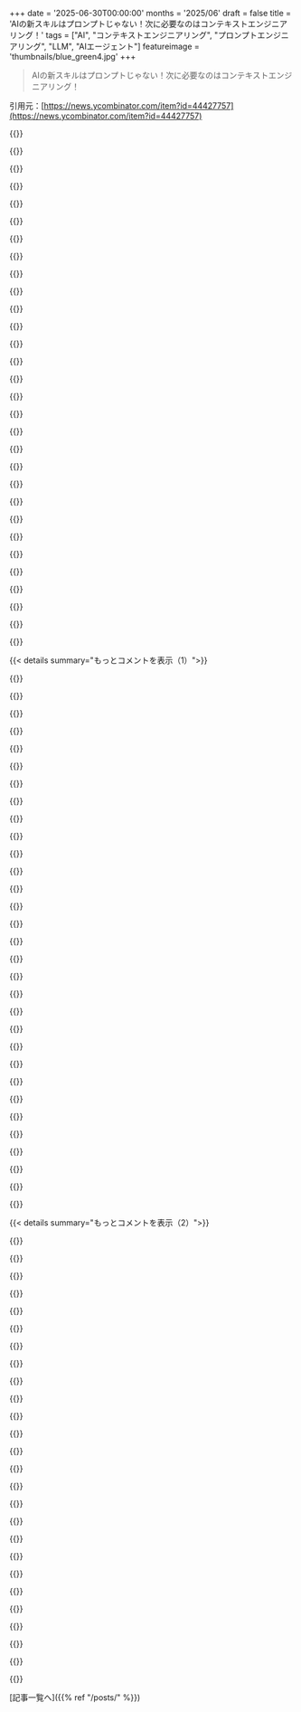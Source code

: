 +++
date = '2025-06-30T00:00:00'
months = '2025/06'
draft = false
title = 'AIの新スキルはプロンプトじゃない！次に必要なのはコンテキストエンジニアリング！'
tags = ["AI", "コンテキストエンジニアリング", "プロンプトエンジニアリング", "LLM", "AIエージェント"]
featureimage = 'thumbnails/blue_green4.jpg'
+++

> AIの新スキルはプロンプトじゃない！次に必要なのはコンテキストエンジニアリング！

引用元：[https://news.ycombinator.com/item?id=44427757](https://news.ycombinator.com/item?id=44427757)




{{<matomeQuote body="記事の『強力で信頼できるAI Agentは、魔法のプロンプト探しやモデル更新じゃなくなってきてる』は分かる。<br>でも『コンテキストをエンジニアリングして、適切な情報やツールを、適切なフォーマットで、適切なタイミングで提供することだ』って言うけど、その「適切」が未定義なら、結局まだ「魔法」を探してるのと同じじゃない？<br>「適切な」情報の定義が「言語モデルから十分正確な答えが得られる情報」ってことなら、プロンプトエンジニアリングと根本的に何が違うのか分からないね。<br>非決定的な機械なんだから、「試して見る」のと本質的に見分けがつかない信頼できるヒューリスティックなんてないと思うけど。" userName="JohnMakin" createdAt="2025/06/30 21:29:42" color="">}}




{{<matomeQuote body="結局、全部マジカルシンキングだよ。<br>今「prompt」って呼んでるか「context」って呼んでるかの違いだけで、非決定的な空間で何か「うまくいく」のを見つけようとしてる、同じような試行錯誤なんだから。" userName="mentalgear" createdAt="2025/06/30 22:25:27" color="">}}




{{<matomeQuote body="＞プロンプトだろうがコンテキストだろうが、非決定空間で’うまくいく’のを探る点で同じ<br>ちょっと納得できないな。<br>PromptとContextは違うものだよ。<br>確かにPromptを使ってContextに何かを入れることはできるけど、だからって完全に同じってわけじゃない。<br>長時間にわたる会話で、Contextの中にたくさんの情報が入ってるとするよね。<br>あるPromptが、前はうまく機能したのに、コンテキストが変わったせいで今は全然ダメ、ってことがある。<br>この違いは単なる言葉遊びじゃないと思うんだ。<br>どうでもいいけど、「prompt engineering」って言葉は前から好きじゃなかったな。<br>「engineering」って言葉の使いすぎの典型例じゃない？" userName="nonethewiser" createdAt="2025/07/01 03:44:32" color="">}}




{{<matomeQuote body="この時点では、非決定的な性質とHallucinationのせいで、Context engineeringはほぼ魔法みたいなもんだね。<br>でも、これが俺たちの知見だよ。<br>1 - LLMは、上位7～12行目に来るContextを拾い上げて理解する傾向がある。<br>特に最初の1k tokenがLLMsに一番よく理解されるね（Claudeといくつかのopensource modelsでテスト済み）。だから、Parsing rulesみたいな一番重要なContextはそこに置く必要がある。<br>2 - Contextは短く保つ必要がある。<br>奴らが主張するContext limitは真実じゃない。<br>1M tokenの長いContext windowを持つかもしれないけど、平均10k tokenまでしか正確さとRecall capabilitiesは良くない。<br>それ以上はゴミだ、無視していい。<br>Promptを書いて、Key informationを失わずに手動か、またはLLMを使って圧縮/要約してみるんだ。<br>3 - Agent-to-agent orchestrationを構築する場合、長いContextと複数のToolsを持つAgentを作るんじゃなくて、Toolsセットが違ういくつかのAgentに分割して、Handoverだけを行うPlanning agentを置くんだ。<br>4 - 他の全てが失敗したら、Agent handover logicはコードで書け。常にそうすべきだ。<br>autogen + Claudeを使って、様々な業界で5つ以上のAgent-to-agent orchestrationプロジェクトを構築した結果がこれだ。" userName="v3ss0n" createdAt="2025/07/01 09:46:07" color="#ff33a1">}}




{{<matomeQuote body="最新のGeminiに本丸ごとアップロードしたことあるよ。<br>そしたら、複数の章の知識が必要な特定の質問にも、モデルは信頼できるレベルで正確に答えてくれたね。" userName="lblume" createdAt="2025/07/01 11:59:11" color="">}}




{{<matomeQuote body="そうだね、もし何か言うなら「art」って呼ぶべきだよ。<br>この文脈で「engineering」って言葉を使うのはあまり意味がないと思うけど、でも正直… QA Engineerとか、他のたくさんの仕事にその言葉を付けた時も、意味があったかな？<br>俺はそう思わないから、10年以上も言葉を誤用し続けてきた後で、今更議論してもしょうがない気もするね。" userName="ffsm8" createdAt="2025/07/01 04:40:06" color="">}}




{{<matomeQuote body="ContextもPromptも、同じInputの一部にすぎないんだよ。<br>モデルにとっては違いなんてない。<br>唯一の違いは、ユーザーがそのInputをモデルにどう与えるかっていう方法だけだね。<br>理論上は、Contextを巨大なPromptとしてモデルに与えることもできるんだ。" userName="Turskarama" createdAt="2025/07/01 07:33:14" color="">}}




{{<matomeQuote body="たまに、LLM支持者たちが自分たちの言ってるデタラメを理解してるのか疑問に思うことがあるよ。<br>全部Context window内のTokenなんだろ？<br>System promptsも、会話の先頭にずっと追加されるTokenにすぎないんじゃないのか？<br>奴らはこのことを六重にも七重にも飾り立て続けるだろうけど、結局いつだってStochastic token predictionなんだよ。" userName="__loam" createdAt="2025/07/01 11:37:25" color="">}}




{{<matomeQuote body="まあ、巨大なDatasetを扱ってる時に、Contextに「正しいもの」を入れるっていうのは、間違いなくEngineeringだよ。" userName="groestl" createdAt="2025/07/01 06:06:09" color="">}}




{{<matomeQuote body="Promptでできることには限界があるんだ。<br>それで達成できる70%の精度から、Claude Codeで見られる95%の精度に行くには、Contextが絶対的に最も重要だよ。<br>Claudeがまさに適切なContextを取得するために、どれだけの労力が費やされているかが目に見えるね。それが速度を犠牲にしていることも多いけど。" userName="Aeolun" createdAt="2025/07/01 04:06:06" color="#ff33a1">}}




{{<matomeQuote body="“non-deterministic machines”ってのは間違いだよ。静的なseedを使えばdeterministicになるんだから。" userName="phyalow" createdAt="2025/07/01 10:22:56" color="">}}




{{<matomeQuote body="エンジニアリングは科学や数学を応用することだろ？非決定的なシステムの挙動を推測することに、そんな科学や数学があるか疑問だよ。" userName="shakna" createdAt="2025/07/01 08:54:52" color="">}}




{{<matomeQuote body="プロンプトとコンテキストをなんで区別するの？この記事はコンテキストの意味を勝手に変えてるだけの誇張っぽいね。「State/History」や「RAG」も結局プロンプトエンジニアリングの範囲でしょ。プロンプトエンジニアリングがいらなくなるのは、ツールが面倒を見てくれるから。AIが良くなったんじゃなくて、単にUIが良くなったってことだと思うな。" userName="majormajor" createdAt="2025/07/01 04:51:48" color="#ff5733">}}




{{<matomeQuote body="それは実際には違うね。浮動小数点演算は丸め誤差で非可換だし、並列処理はtemperature 0でも非決定性を生むんだ。" userName="kazga" createdAt="2025/07/01 10:27:52" color="">}}




{{<matomeQuote body="評価パイプラインを作ったり、実験で検証したりし始めたら、それはもう推測じゃなくなるよ。" userName="SonOfLilit" createdAt="2025/07/01 11:37:57" color="">}}




{{<matomeQuote body="「これらの機械は非決定論的だ」っていうのは、temperature設定でランダム性を許容した場合だけだよ。" userName="PeterStuer" createdAt="2025/07/01 06:21:29" color="">}}




{{<matomeQuote body="コードの使い方を聞かれたら、全部読むより検索ツール使う方が正確だろ？そういうタスク（たくさんある！）なら、LLMの場合に根本的に違うものを期待する理由が分からないね。" userName="felipeerias" createdAt="2025/07/01 02:38:43" color="#38d3d3">}}




{{<matomeQuote body="なんで「プロンプト」と「コンテキスト」を区別するの？<br>違うものだからさ。プロンプトは動的に変わらないけど、コンテキストはいつも変わる。全部まとめて呼んでもいいけど、区別できた方が話すときに便利なんだよ。" userName="Aeolun" createdAt="2025/07/01 10:44:41" color="#785bff">}}




{{<matomeQuote body="そうだね、AIの呼び出しは基本的に次の単語予測さ。＜system＞〜＜user＞〜＜assistant＞…って繰り返すだけ。AIは＜user＞とか＜system＞を違うように見てるけど、物理的には同じ。全部プロンプトだし、全部エンジニアリングできる。Assistantの応答の最初を埋めるのも有効で、システムメッセージより効くことも。これもプロンプトエンジニアリングだよ。" userName="StevenWaterman" createdAt="2025/07/01 12:24:25" color="#45d325">}}




{{<matomeQuote body="え？ローカルモデルで一貫した出力は得られるよ。大きなネットワークだって決定的に訓練できる（CUBLASフラグ）。君の言ってることは実際には違うね。今すぐAnthropic APIで全く同じ結果だって出せるし。" userName="phyalow" createdAt="2025/07/01 10:59:17" color="#ff33a1">}}




{{<matomeQuote body="API呼び出しの時は、全部同じテキストの塊として扱われるだけだよ。" userName="__loam" createdAt="2025/07/01 11:41:31" color="">}}




{{<matomeQuote body="なんで検索ツールを直接提供しないんだ？AIが不完全な仲介役になるよりマシでしょ。AIを間に挟む唯一の理由は、その人がコンテキストの知識があってツールをうまく使える場合だけだよ。それ以外は「このツール使って」って言うべき。" userName="skydhash" createdAt="2025/07/01 11:01:46" color="#ff33a1">}}




{{<matomeQuote body="温度を0にしても、並列処理とか浮動小数点数の丸め誤差とかで、たいてい非決定的になるんだよ。" userName="pegasus" createdAt="2025/07/01 09:00:17" color="">}}




{{<matomeQuote body="みんな「プロンプトエンジニアリング」が特別なスキルじゃないって気づいたから、AIに関わる人たちが言い訳してるだけじゃないの。" userName="FridgeSeal" createdAt="2025/06/30 23:56:45" color="">}}




{{<matomeQuote body="プロンプトとデータは、ずっと前から区別されてきたことだよ。" userName="FeepingCreature" createdAt="2025/07/01 12:40:55" color="">}}




{{<matomeQuote body="AIについて大げさに語る人がいる時、俺がAIを「オートコンプリート」って呼ぶのはこれが理由なんだ。だって、そこから来てて、まさにそれなんだから。" userName="phkahler" createdAt="2025/07/01 13:35:26" color="#785bff">}}




{{<matomeQuote body="それはよくあることだけど、特に信頼性があるわけじゃないんだ。（個人的な経験では、今のGeminiはChatGPTより少し優秀かな。）<br>例えば、繰り返し作業で長いメールのやり取りやMarkdownのひどい表、ステークホルダーやプロジェクトの背景とか、色んな情報を全部LLMに食わせて、返信タイプ決めさせたり、メールのテンプレート選ばせたり、返信の下書き、ドキュメント作成、JSON出力とかさせてるんだ。<br>75%くらいは一発でうまくいくから、1日1時間以上は余裕で節約できてるよ。残念ながら、10%くらいは見た目完璧なのに根本的に間違えてる応答が出てくる。まあ、飽きさせないためかな。" userName="fwn" createdAt="2025/07/01 12:42:19" color="#38d3d3">}}




{{<matomeQuote body="情報集めには役立つけど、指示とかガイダンスにはそんなに向いてないと思うんだ。だから、標準的なアドバイスとして、指示は最初と最後に繰り返せって言われてるんだよ。" userName="FeepingCreature" createdAt="2025/07/01 12:39:41" color="">}}




{{<matomeQuote body="検証されてフィルタリングされてるけど、結局は推測がコアじゃない？「検証済み推測」って呼ぶべきかな？" userName="grugagag" createdAt="2025/07/01 13:55:32" color="">}}




{{<matomeQuote body="多くの人が勘違いしてるけど、LLMの「非決定的」な性質は、モデル自体じゃなくてトークンの分布をサンプリングすることから来てるんだと思うよ。" userName="oxidi" createdAt="2025/07/01 14:51:43" color="#ff33a1">}}




{{< details summary="もっとコメントを表示（1）">}}

{{<matomeQuote body="浮動小数点の誤差は決まってるし、並列処理が結果に影響するのもLLMに限った話じゃないでしょ。" userName="PeterStuer" createdAt="2025/07/01 17:32:13" color="">}}




{{<matomeQuote body="この議論、WoWとかのゲーム攻略みたいに聞こえるわ。試行錯誤で見つけた戦略を身内だけで通じる言葉で話してるだけじゃん。<br>無知なマネジメントに売りつける、プログラミングのゲーミフィケーションの始まりだね。" userName="bgwalter" createdAt="2025/06/30 23:16:04" color="">}}




{{<matomeQuote body="これってオンライン広告のやり方と一緒だね。Facebook広告の仕組みが誰も分からないから、変なコンサルが費用を抑える方法とか言って稼いでるのとそっくり。" userName="iammrpayments" createdAt="2025/07/01 12:58:54" color="">}}




{{<matomeQuote body="＞ 試行錯誤で見つけた戦略を身内だけで通じる言葉で話してるだけじゃん<br>これってまさにコンピュータサイエンスの超初期みたいだよね。<br>唯一違うのは、今はずっと人気があって、メールやBBSでヒントを共有してた一部のオタクだけじゃないってこと。" userName="dysoco" createdAt="2025/07/01 03:42:51" color="">}}




{{<matomeQuote body="＞ これってまさにコンピュータサイエンスの超初期みたいだよね<br>でも実際のコンピュータサイエンスでは、試行錯誤で見つけた戦略が良いって証明できるんだよ。<br>ダイクストラみたいに、数学の言葉で分析して、それが最適かどうかも証明できる。" userName="dawnofdusk" createdAt="2025/07/01 04:55:44" color="#38d3d3">}}




{{<matomeQuote body="＞ でも実際のコンピュータサイエンスでは、試行錯誤で見つけた戦略が良いって証明できるんだよ<br>CSならそうかもね。でもここにいるほとんどの人はCSじゃなくてソフトウェアエンジニアリングをやってる。<br>SEは全然証明できないよ。言語論争とか、静的型付けか動的型付けかとか、FPかOOPかとか、何年も議論してるでしょ？<br>だからAIについて言ってること、SEにとっては全然新しい話じゃないんだよ。" userName="BoiledCabbage" createdAt="2025/07/01 18:33:25" color="#ff5733">}}




{{<matomeQuote body="コンテキストエンジニアリングに関する主張も、科学的な手法でテストできるんじゃないの？" userName="pbhjpbhj" createdAt="2025/07/01 08:17:12" color="">}}




{{<matomeQuote body="理論上はね。でもめっちゃ複雑で変わり続けるシステム相手だから、「弱い」科学の心理学みたいなもんだよ。各要素の影響が小さいから再現が難しい。<br>それに、ちゃんとした科学的背景がない素人が多すぎて、ノイズが多すぎる。<br>AIにもある意味、再現性の危機がある。<br>でも、今のAIブームってまだ3年くらいでしょ？科学の進歩ペースからしたら、まだ始まったばかりだよ。" userName="slightwinder" createdAt="2025/07/01 12:01:37" color="#ff5733">}}




{{<matomeQuote body="残念ながら、この分野は厳密さとか探求心が足りない人がめっちゃ多いし、何も疑わずに主張を信じるんだよね。<br>例えば、この超人気リポジトリ https://github.com/x1xhlol/system-prompts-and-models-of-ai-t... とかさ。<br>作者はプロンプトをどう手に入れたかとか、それが正しいってどう証明するのか説明してないじゃん。" userName="fleischhauf" createdAt="2025/07/01 09:21:00" color="#ff5733">}}




{{<matomeQuote body="あー、でも科学の種類が違うんだよね。<br>「ソフトウェアエンジニアリング」から「AIエンジニアリング」への移行って、まさにハードサイエンスからソフトサイエンスへのスイッチだよ。<br>精密な理論で予測して実験で検証する化学者や物理学者から、適当に変数いじってT検定して「何か変わった？」ってやる社会学者や心理学者になった感じ。" userName="parpfish" createdAt="2025/07/01 14:48:22" color="#ff5733">}}




{{<matomeQuote body="「モデル」と「理論」の違いって話だね。「理論」は「なぜ」を説明しようとするけど、「モデル」は「どうやって」を教えてくれる。エンジニアリングでは「なぜ」が大事、バグだって試行錯誤じゃなくて原因究明したいじゃん？＜br＞物理みたいなハードサイエンスには理論があるけど、ソフトサイエンスにはモデルがある。Computer Scienceは理論が基礎になってる（Turing MachineとかLambda CalcとかLogicね）。＜br＞AIモデルはまさに「モデル」って感じ。なんで動くか分かんないけど、とにかく動く。モデルってそういうもんだよ。" userName="bwfan123" createdAt="2025/07/01 15:18:56" color="#785bff">}}




{{<matomeQuote body="「Computer Scienceの最初期からそうだったみたいだね」って話だけど、Dijkstraは墓で回転してるよ。Computer Scienceは、あのTech Brosが出てきて色々ぶっ壊し始める前は、数学の厳密なサブ分野だったんだ。VCマネーが無限にあったせいで、この分野はダメになっちゃったんだよね。" userName="bigfishrunning" createdAt="2025/07/01 18:47:52" color="#785bff">}}




{{<matomeQuote body="「仲間内にしか通じない（だって他は誰も興味ないから）」って話だけど、それってだいたいどんな分野の専門用語にも当てはまるよね。WoWのレイドからCancer Research、Computer Science、それにOpenStreetMapとかまでさ。" userName="matkoniecz" createdAt="2025/07/01 05:54:08" color="">}}




{{<matomeQuote body="Computer ScientistでWoWの熱心なプレイヤーだった俺としては、その意見は嫌だな。最高の戦略には、いつだってちゃんと根拠があるんだよ。" userName="nixpulvis" createdAt="2025/07/01 16:23:02" color="">}}




{{<matomeQuote body="今どきWoWの戦略には、かなり科学的な要素が入ってるんだぜ。みんな頭使って、データ分析してるんだよ。" userName="Madmallard" createdAt="2025/07/01 03:37:50" color="">}}




{{<matomeQuote body="君の意見には賛成するところもあるよ。でも、君のコメントって過去のエンタープライズソフトウェア販売のサイクルを結構言い当ててるんだよね。ただ、今回はちょっと不快なぐらい、開発者っていうかbuilderの伝統的な領域、つまり影響力とかコントロール、ワークフローにまで踏み込んできてるってこと。今のdevの気持ちは、たぶん昔CSRとかQAとかSREの人たちが、マネージャーに流行りのツールや慣行を押し付けられた時の気持ちと同じなんだろうね、過去の”wave”でさ。" userName="coderatlarge" createdAt="2025/06/30 23:30:15" color="">}}




{{<matomeQuote body="開発者には何年も前からこういうこと起きてるじゃん。25年前はObject Oriented Programmingだったよ。" userName="sarchertech" createdAt="2025/07/01 01:20:53" color="">}}




{{<matomeQuote body="あとはagileとかscrumsとかね。" userName="coderatlarge" createdAt="2025/07/01 02:02:34" color="">}}




{{<matomeQuote body="うちの新しいCTOがさ、agileとscrumに移行することを決めたんだ。効率と士気を下げるためにね。そいつ、その責任すら取らないで、役員会に言われたって主張してるんだぜ。" userName="LtWorf" createdAt="2025/07/01 13:45:56" color="">}}




{{<matomeQuote body="それって「velocityを上げる」ためなんだろ？（皮肉）" userName="coderatlarge" createdAt="2025/07/01 17:00:07" color="">}}




{{<matomeQuote body="これって30％のオーバーヘッドがかかるってこと？" userName="LtWorf" createdAt="2025/07/01 22:21:47" color="">}}




{{<matomeQuote body="OO（オブジェクト指向）との違いは、ちゃんと訓練されたプログラマーならどうにかできる希望が少なくともあったことだよね。今はAIのこと分かってる人なら、それがほぼ不可能だって知ってる。" userName="coliveira" createdAt="2025/07/01 01:53:39" color="">}}




{{<matomeQuote body="JVMチューニング、コンパイラ最適化、デザインパターン、アジャイル手法、SEOとか、ちょっと考えただけでも色々あるよね。" userName="mrits" createdAt="2025/07/01 03:01:34" color="">}}




{{<matomeQuote body="この前これについてちょっと書いたよ：https://simonwillison.net/2025/Jun/27/context-engineering/<br>Drew Breunigもこの件で素晴らしい記事書いてるんだ。’Context Engineering’ってバズワードが出たのと偶然同時だけど、実はあのミームとは関係ないみたい。<br>How Long Contexts Fail - https://www.dbreunig.com/2025/06/22/how-contexts-fail-and-ho... では、長いContextが問題起こす（Context Rotともいう）色々な方法を説明してる。<br>How to Fix Your Context - https://www.dbreunig.com/2025/06/26/how-to-fix-your-context.... は、Contextの対策技術に名前を付けてるんだ。Tool Loadout、Context Quarantine、Context Pruning、Context Summarization、Context Offloadingとかね。" userName="simonw" createdAt="2025/06/30 21:25:10" color="#ff5733">}}




{{<matomeQuote body="ああいう問題は、学術界では今のLLMの一時的なものと見られてるよ。<br>既に何百万ものツールを同時に使えるLLMとか、安定した長いContextに関する研究があるんだ。これで、違うプロバイダーを繋ぐ以外はほとんどのユースケースでエージェントは一つになるかもね。<br>今のLLMをベースに将来のエージェントシステムを作る人は、LangChainの運命をたどるだろうな。GPT-3用に作って、GPT-3.5で時代遅れになったみたいに。" userName="storus" createdAt="2025/06/30 22:05:27" color="#ff5c5c">}}




{{<matomeQuote body="「1ヶ月で終わるスキル」だね。他のたくさんみたいに、そのうち消えるやつ。" userName="risyachka" createdAt="2025/06/30 22:30:04" color="">}}




{{<matomeQuote body="Drew Breunigの記事は必読だよ。自分のエージェント作る時だけじゃなくて、今エージェント的なコーディング使う時もすごく大事。こういう限界や振る舞いはしばらく付き合うことになるだろうから。" userName="the_mitsuhiko" createdAt="2025/06/30 21:39:59" color="">}}




{{<matomeQuote body="彼の記事は良いかもしれないけど、Drewはいくつか重要な語源の間違いをしてるね。例えばLoadoutはゲーミングじゃなくて軍事用語だよ。KitとかGearと basically同じ意味。" userName="outofpaper" createdAt="2025/06/30 21:55:01" color="">}}




{{<matomeQuote body="ねぇ、3年前に見つけたLLMプロンプトのコツ、今もほとんど使えるんだよ。もう使わないやつだって、昔の知識があるからモデルの進化がなんとなくわかるの。役に立つよ！" userName="simonw" createdAt="2025/06/30 22:31:55" color="#ff33a1">}}




{{<matomeQuote body="ねぇ、「同時に何百万ものツールを呼ぶ」ってどうやるの？MCPみたいにHTTPベースだと、たとえ早くてもすごく並列な環境だと超時間かかりそうじゃない？" userName="ZYbCRq22HbJ2y7" createdAt="2025/06/30 22:18:47" color="">}}

{{</details>}}




{{< details summary="もっとコメントを表示（2）">}}

{{<matomeQuote body="君には同意だよ。でも正直、また新しいバズワードが出てきてマジうんざり。ShopifyのCEOがXeetして、Karpathyがそれに乗っかって、それが記事になって…って、根拠薄いのにインフルエンサーが言うから「あること」になっちゃうんでしょ？Jared Friedmanの「Founder Mode」みたいにすぐ消えるかもね。" userName="refulgentis" createdAt="2025/06/30 23:16:22" color="#ff33a1">}}




{{<matomeQuote body="まずね、プロの絵師に金払って自転車乗ってるペリカン描いてもらうじゃん。<br>で、それを「コンテキスト」として渡すの。<br>次に、モデルにプロンプト出す。<br>はい、完成！ってこと？" userName="old_man_cato" createdAt="2025/06/30 22:24:42" color="">}}




{{<matomeQuote body="ねぇ、何百万もの単語や長いコンテキストを安定して扱えるって研究、リンク貼ってくれない？まだ見たことないんだ。" userName="simonw" createdAt="2025/06/30 22:06:23" color="">}}




{{<matomeQuote body="ビジュアルアートの分野だと、今のコンテキストエンジニアリングは全然足りないと思うんだ。AIは簡単なことは分かるけど、大事なこと（ネガティブシェイプとか色んなコントラストとか）は理解してない。<br>原因の一つは、アーティストに統一された専門用語がないこと。俺たちは自分で言葉作ったくらいだよ。誰かAI詳しい人と協力したいな。" userName="Daub" createdAt="2025/07/01 02:31:13" color="#785bff">}}




{{<matomeQuote body="MCPだけがLLMにツールを組み込む方法じゃないからね。" userName="Jarwain" createdAt="2025/07/01 00:19:29" color="">}}




{{<matomeQuote body="AnyTool（2024年の論文で16,000ツール）から最新研究をチェックするといいよ。ここ見て→https://arxiv.org/abs/2402.04253<br>長いコンテキストなら、Activation BeaconsとかRoPE scalingから調べ始めるのがおすすめ。" userName="storus" createdAt="2025/06/30 22:21:34" color="#45d325">}}




{{<matomeQuote body="そうだね、でもそういうのってまだ出てないし、結局つなぎのコード（glue code）は必要になるんだよ。SOTAモデルの限界に合わせて、必要なglue codeをちゃんと作って、スケールできるようにしなきゃね。きっとみんな、モデルの限界を超える製品を作り続けると思うよ。" userName="Foreignborn" createdAt="2025/06/30 22:15:22" color="#38d3d3">}}




{{<matomeQuote body="Drewさんが使ってた「loadout」って言葉、軍事用語じゃなくてゲーム用語だよ。自分でちゃんと定義してたもん。「レベルとかマッチが始まる前に選ぶアビリティとか武器、装備の組み合わせのこと」って。軍隊でレベル前にアビリティ選んだりしないしね。" userName="simonw" createdAt="2025/06/30 22:04:56" color="">}}




{{<matomeQuote body="バズワードってすぐ消えるのもあるけど、定着するものも多いよね。多くの人が内心考えてることを誰かが明確に言語化すると、バズワードは広まるんだ。この記事の例だと、エージェントやアプリ開発者がLLMで悩んでることは、chatbotユーザーとは根本的に違う（プログラミングに近い）。だからこの言葉（コンテキストエンジニアリング）は彼らに響くんだろうな。バズワードに関する昔の記事もあるよ: https://www.dbreunig.com/2020/02/28/how-to-build-a-buzzword...." userName="dbreunig" createdAt="2025/06/30 23:59:10" color="#38d3d3">}}




{{<matomeQuote body="＞アーティストやデザイナーは一貫した用語を持っていない<br>それは違うと思うな。完全に一貫してないかもしれないけど、どんなアートの本にも同じ概念が繰り返し説明されてるよ。人間を描くのでも、骨格、筋肉、平面、安定性、線画、遠近法なんかを強調してる。これらの概念は説明は難しくないけど、マスターが難しいんだ。それは判断力が必要だから。どの線をどう描くか、判断しないといけない。手と目の協調も必要だしね。<br>だから、スタイルを決める判断力を解決できない限り、望みは薄いよ。<br>追記<br>他の人の作品を学ぶとき、データをコピーしたり、色を抽出したり、ラベルを比較したりするんじゃないんだ…判断力を学んでるんだよ。基本となるやり方の完全な公式を知ってて、パラメータだけ知りたい感じ。機械学習は、全く違う変数で間違った公式を使ってる場合が多いね。" userName="skydhash" createdAt="2025/07/01 03:02:43" color="">}}




{{<matomeQuote body="コンテキスト提供は理にかなってると思うけど、コンテキストを提供してAIに複雑なものを作らせた具体的な例って何かある？私はAIの支持者だけど、複雑な問題で significant results を出すのに苦労してるんだ。clone + memory bank とか使っても、AIにやらせようとして結局自分でやった方が早くて時間の無駄になることが多いんだよね。" userName="dosnem" createdAt="2025/07/01 01:40:34" color="#ff5733">}}




{{<matomeQuote body="私の見方では、「プロンプトエンジニアリング」って言葉が「チップとか死んだおばあちゃんの話みたいなくだらないハックを chatbot にタイプする」っていう意味に再定義されちゃったから、リブランディングしようとしてるんじゃないかな（例えばコンテキストエンジニアリングみたいにね）。" userName="simonw" createdAt="2025/06/30 23:17:21" color="">}}




{{<matomeQuote body="私の言いたいのは、新しいモデルではツールがコンテキストに焼き付けられてて、30個のツールでダメになる代わりに、コンテキストで定義された10,000個のツールを確実にサポートするようになるだろうってこと。それだけで、ほとんどの場合で複数のエージェントが必要なくなるよ。複数のエージェントに分けるのは、一つのエージェント内で多くのツールを reliably に実行できないことが多いからだしね。今はエージェントの状態に応じてツールをオンオフしたりして回避できるけど、将来はそんな面倒なことしなくても、全てのツールを長くて安定したコンテキストに dump して、パフォーマンスのためにキャッシュするだけで済むかもしれない。" userName="storus" createdAt="2025/06/30 22:25:15" color="#785bff">}}




{{<matomeQuote body="フクロウの描き方。<br>1. 丸をいくつか描く。<br>2. AIにフクロウの残り全部を描くようにプロンプトする。" userName="_carbyau_" createdAt="2025/06/30 23:17:20" color="">}}




{{<matomeQuote body="エージェント構築でこれをするだけのライブラリのエコシステムがまだないのが驚きだよ。エージェントを作る時って、自分で作るか、記事からアルゴリズムをコピペするしかないんだよね。<br>もっと plug and play で、LLM自体と同じくらい swappable になることを期待してるよ。オブザーバビリティ、A＼Bテスト、コストとレイテンシ分析（コンテキスト変えるとLLMのキャッシュが飛ぶから）のためのツールなんかも一緒にね。" userName="daxfohl" createdAt="2025/07/01 20:58:43" color="#ff33a1">}}




{{<matomeQuote body="アートの本にある程度共通認識があることには同意するよ。ただ、用語の不一致が多いのは確かだよね。例えば hue と color が混同されたり、lightness, brightness, tone, value なんかもそうだ。<br>それより気になるのは、本当に重要な内容があまり explicitly に扱われてないこと。例えば、多くのアートが依存するコントラストの強調は、違いを増やすか減らすかの二次元に存在する。このコントラスト＼affinity の適用はアート全体の一般原則だよ。生徒には韓国ドラマでの適用を見せて説明してるくらい。美術文献でこれに explicit に言及してるのは、200年近く前の Ruskin の仕事くらいしか見つけられない！<br>さらに悪いことに、すごく重要なのに全く扱われてない内容もある。例えば、画家がよく使う手法で、ある形の隣接する局所的なコントラストを、片方の縁で明るい背景に暗く、反対側の縁で暗い背景に明るくする、っていうのがある。人物画やクラシックなポートレート写真では almost ubiquitous な手法なのに、私が知る限り誰もそれに名前をつけたり書いたりしてないんだ。自分たちで名前をつけざるを得なかった（tone wrap）。<br>＞They are not difficult to explain, they are just difficult to master.<br>マスターが難しいってことには完全に同意。でも、それについて一貫した（あるいは存在する）用語がないと、 satisfactory に説明はできないよ。<br>＞So unless you can solve judgement (which styles derive from)<br> Nicely put だね。" userName="Daub" createdAt="2025/07/02 00:17:02" color="#ff33a1">}}




{{<matomeQuote body="記事が拙速で、なんか必死で自己中心的、上から無理やり押し付けられてる感じだよね。しかも筆者が2020年にバズワードの作り方についてブログ書いてたって？<br>それ知ると、この不自然で急かされてる感が余計に強調されて、なんか変だなってみんな思ってるのがわかるよ。" userName="refulgentis" createdAt="2025/07/01 00:02:31" color="">}}




{{<matomeQuote body="自分でエージェント作らないなら、この記事で言うコンテキストエンジニアリングのスキルは別にいらないんじゃないかな。" userName="tptacek" createdAt="2025/07/01 02:28:51" color="">}}




{{<matomeQuote body="本当にそうかな？<br>これからAIが超普及したら、AIにどんな情報を与えるか理解するのは誰にでも必要なスキルになると思うよ。<br>これまで「プロンプトエンジニアリング」って呼ばれてたけど、うまい人たちは実際は「コンテキストエンジニアリング」をやってたってことなんだろうね。" userName="anilgulecha" createdAt="2025/07/01 03:53:51" color="">}}




{{<matomeQuote body="＞例えば、画家がよく使うテクニックで、形の周りのコントラストを片側では明暗、反対側では暗明にする配置方法がある。<br>これ、正直よくわかんないんだけど、例えばこの絵の首と襟のコントラストのこと？<br>https://i.pinimg.com/originals/ea/70/0b/ea700b6a0b366c13187e...<br>https://fr.pinterest.com/pin/453596993695189968/<br>これ、「エッジコントロール」っていう概念じゃないかな？<br>https://www.youtube.com/watch?v=zpSlGmbUB08<br>現実には線なんてないから、スケッチでは使うけど crud なんだよね。一番良いのはエッジ、つまり対照的な2つの領域の境界。グレーなら簡単だけど、色が入ると難しい。James Gurney の『Color and Light』って本が詳しいよ。簡単に説明できるけど、できるようになるのは大変なことだね。" userName="skydhash" createdAt="2025/07/02 05:09:13" color="#ff5733">}}




{{<matomeQuote body="最初のリンクに「十分なコンテキストを読んで必要なものを得る」って書いてるけど、これって具体的にどうやるの？<br>どうすればプロンプトがもっと良くなるの？<br>この説明、『draw the rest of the fucking owl』ってミームみたいで、全然具体的じゃないよ。" userName="arbitrary_name" createdAt="2025/07/01 04:22:37" color="#38d3d3">}}




{{<matomeQuote body="新しいスキルはプログラミングだよ、昔から変わらない。<br>こういうものを理解するには、プログラムを書くのが一番。訓練するプログラム、推論するプログラム、挙動を分析するプログラムとかね。<br>LLM はどう動くか詳しく知ってると最大限に活用できる。<br>自分で LLM を色々訓練したり、関連する作業をやってみたりしたら、考え方や結果が変わったんだ。後者の方がずっと良い。<br>みんな違う答えを期待してるのはわかるけど、プログラミングツールをマスターするには、ある程度自分で実装するしかないんだよ。<br>俺も ML プログラミングは中程度の経験しかないから理解もそれなりだけど、コンパイラと同じで、中程度の経験があるだけで、複雑なものから良い結果を得られるか、ただ勘でやるかの違いが出る。<br>LLM を訓練してみなよ！<br>Karpathy がどうやって理解したと思う？<br>答えは彼のブログにあるよ！" userName="benreesman" createdAt="2025/06/30 23:32:38" color="#45d325">}}




{{<matomeQuote body="LLM を理解する一番良い方法は自分でビルドすることだ、って言うのは、コンパイラを理解する一番良い方法は自分で書くことだ、って言うのと似てるね。<br>技術的には正しいけど、そこまで深く知りたい人って多くないんじゃないかな。" userName="pyman" createdAt="2025/06/30 23:45:52" color="">}}




{{<matomeQuote body="いや、そのミーム（自分で作るのが一番良いけど、みんなやらない）は聞いたことあるけど、GitHub とか HN のフロントページ見てると、クールなコンパイラプロジェクトが結構あるから、それほど当てはまらないかも。<br>LLM の話はもっと新しいけど、「個人が週末にこれやって、全体像を根本的に理解できる」みたいな、役に立つ面白いものがいっぱいあるよ。<br>「この一つの簡単なトリックで72時間以内に XYZ をマスター！」みたいなコースを求める層はいつだっているし、そういう市場に応える人たちもいるだろうね。<br>でも、ほとんどの人？<br>特に HN みたいな場所では？<br>ほとんどの人は、筋トレするにはジムに行くしかない、って分かってると思うよ。<br>俺は一般的な人に対して結構高い評価を持ってるんだ。<br>「多くの人はバカ」ってミームに惹かれがちだけど、それは悪いやり取りが記憶に残るからで、多くの人がバカとか怠け者とかじゃないんだ。<br>ほとんどの人は、真剣に取り組めばすごく賢いし、報酬が reasonably clear なら、一生懸命頑張ると思うよ。<br>https://www.youtube.com/shorts/IQmOGlbdn8g" userName="benreesman" createdAt="2025/06/30 23:56:29" color="#ff33a1">}}




{{<matomeQuote body="車を理解する一番良い方法は車をビルドすることだ、っていうのは、誰もやらないけどみんな日常で車をかなりうまく使えてるのと似てるよ。<br>それは大部分、作る会社が努力して使いやすく、複雑さを取り除いてくれてるから。<br>F1 ドライバーになりたいなら、車のほとんど全ての部品を理解するのは役に立つだろうね。<br>でも、配達員なら、たとえ週40時間以上使ってても、そこまで理解する必要はないだろうね。" userName="wickedsight" createdAt="2025/07/01 07:57:22" color="">}}

{{</details>}}



[記事一覧へ]({{% ref "/posts/" %}})
